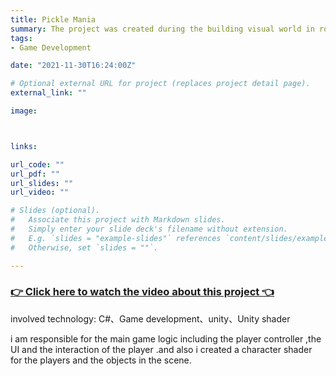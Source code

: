 ```yaml
---
title: Pickle Mania
summary: The project was created during the building visual world in round5 and festival.this project will need two player one as a farmer and one as a Raccoon to fight aganist each other.the farmer will need to catch the raccoon. and the Raccoon will need to eat as much as the pickles as it can!
tags:
- Game Development

date: "2021-11-30T16:24:00Z"

# Optional external URL for project (replaces project detail page).
external_link: ""

image:



links:

url_code: ""
url_pdf: ""
url_slides: ""
url_video: ""

# Slides (optional).
#   Associate this project with Markdown slides.
#   Simply enter your slide deck's filename without extension.
#   E.g. `slides = "example-slides"` references `content/slides/example-slides.md`.
#   Otherwise, set `slides = ""`.

---
```



### [👉 Click here to watch the video about this project 👈](https://www.youtube.com/watch?v=u1Z3xeradCU)


involved technology: C#、Game development、unity、Unity shader


i am responsible for the main game logic including the player controller ,the UI and the interaction of the player .and also i created a character shader for the players and the objects in the scene.
